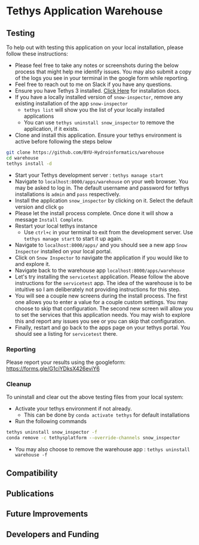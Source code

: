 # Tethys Application Warehouse

## Testing

To help out with testing this application on your local installation, please follow these instructions:

-   Please feel free to take any notes or screenshots during the below process that might help me identify issues. You may also submit a copy of the logs you see in your terminal in the google form while reporting.
-   Feel free to reach out to me on Slack if you have any questions.
-   Ensure you have Tethys 3 installed. [Click Here](http://docs.tethysplatform.org/en/stable/installation.html) for installation docs.
-   If you have a locally installed version of `snow-inspector`, remove any existing installation of the app `snow-inspector`
    -   `tethys list` will show you the list of your locally installed applications
    -   You can use `tethys uninstall snow_inspector` to remove the application, if it exists.
-   Clone and install this application. Ensure your tethys environment is active before following the steps below

```sh
git clone https://github.com/BYU-Hydroinformatics/warehouse
cd warehouse
tethys install -d
```

-   Start your Tethys development server : `tethys manage start`
-   Navigate to `localhost:8000/apps/warehouse` on your web browser. You may be asked to log in. The default username and password for tethys installations is `admin` and `pass` respectively.
-   Install the application `snow_inspector` by clicking on it. Select the default version and click `go`
-   Please let the install process complete. Once done it will show a message `Install Complete`.
-   Restart your local tethys instance
    -   Use `ctrl+c` in your terminal to exit from the development server. Use `tethys manage start` to start it up again.
-   Navigate to `localhost:8000/apps/` and you should see a new app `Snow Inspector` installed on your local portal.
-   Click on `Snow Inspector` to navigate the application if you would like to and explore it.
-   Navigate back to the warehouse app `localhost:8000/apps/warehouse`
-   Let's try installing the `servicetest` application. Please follow the above instructions for the `servicetest` app. The idea of the warehouse is to be intuitive so I am deliberately not providing instructions for this step.
-   You will see a couple new screens during the install process. The first one allows you to enter a value for a couple custom settings. You may choose to skip that configuration. The second new screen will allow you to set the services that this application needs. You may wish to explore this and report any issues you see or you can skip that configuration.
-   Finally, restart and go back to the apps page on your tethys portal. You should see a listing for `servicetest` there.

### Reporting

Please report your results using the googleform: https://forms.gle/G1ciYDksX426eviY6

### Cleanup

To uninstall and clear out the above testing files from your local system:

-   Activate your tethys environment if not already.
    -   This can be done by `conda activate tethys` for default installations
-   Run the following commands

```sh
tethys uninstall snow_inspector -f
conda remove -c tethysplatform --override-channels snow_inspector
```

-   You may also choose to remove the warehouse app : `tethys uninstall warehouse -f`

## Compatibility

## Publications

## Future Improvements

## Developers and Funding
